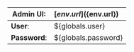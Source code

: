 |**Admin UI**:   |[${env.url}](${env.url})|
|----------------|:-----
|  **User**:     | ${globals.user}        |
|  **Password**: | ${globals.password}    |
